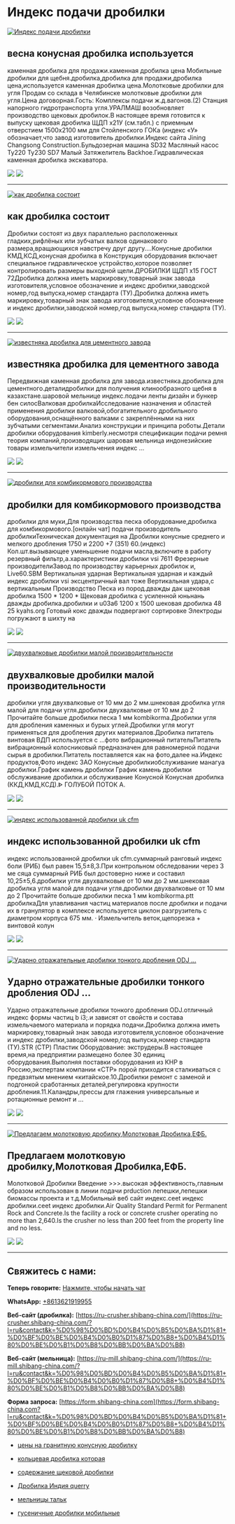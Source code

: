 # Индекс подачи дробилки

<a href="https://swt.shibang-china.com/?l=ru&img&k=%D0%98%D0%BD%D0%B4%D0%B5%D0%BA%D1%81+%D0%BF%D0%BE%D0%B4%D0%B0%D1%87%D0%B8+%D0%B4%D1%80%D0%BE%D0%B1%D0%B8%D0%BB%D0%BA%D0%B8" target="_blank">![Индекс подачи дробилки](http://static.shibang-china.com/all-800x300/106.jpg)</a>

## весна конусная дробилка используется
каменная дробилка для продажи.каменная дробилка цена Мобильные дробилки для щебня.дробилка,дробилка для продажи,дробилка цена,используется каменная дробилка цена.Молотковые дробилки для угля Продам со склада в Челябинске молотковые дробилки для угля.Цена договорная.Гость: Комплексы подачи ж.д.вагонов.(2) Станция напорного гидротранспорта угля.УРАЛМАШ возобновляет производство щековых дробилок.В настоящее время готовится к выпуску щековая дробилка ЩДП х21У (см.табл.) с приемным отверстием 1500x2100 мм для Стойленского ГОКа (индекс &#171;У&#187; обозначает,что завод изготовитель дробилки.Индекс сайта Jining Changsong Construction.Бульдозерная машина SD32 Масляный насос Ty220 Ty230 SD7 Малый Затяжелитель Backhoe.Гидравлическая каменная дробилка экскаватора.


<a href="https://whatsapp.shibangsoft.com/WhatsApp.php" target="_blank" title="WhatsApp">![](http://static.shibang-china.com/icon/whatsapp.png)</a> <a href="https://swt.shibang-china.com/?l=ru&icon&k=%D0%98%D0%BD%D0%B4%D0%B5%D0%BA%D1%81+%D0%BF%D0%BE%D0%B4%D0%B0%D1%87%D0%B8+%D0%B4%D1%80%D0%BE%D0%B1%D0%B8%D0%BB%D0%BA%D0%B8" target="_blank">![](http://static.shibang-china.com/icon/chat-ru.png)</a>

---

<a href="https://swt.shibang-china.com/?l=ru&img&k=%D0%98%D0%BD%D0%B4%D0%B5%D0%BA%D1%81+%D0%BF%D0%BE%D0%B4%D0%B0%D1%87%D0%B8+%D0%B4%D1%80%D0%BE%D0%B1%D0%B8%D0%BB%D0%BA%D0%B8" target="_blank">![как дробилка состоит](http://static.shibang-china.com/all-800x300/804.jpg)</a>

## как дробилка состоит
Дробилки состоят из двух параллельно расположенных гладких,рифлёных или зубчатых валков одинакового размера,вращающихся навстречу друг другу.…Конусные дробилки КМД,КСД,конусная дробилка в Конструкция оборудования включает специальное гидравлическое устройство,которое позволяет контролировать размеры выходной щели.ДРОБИЛКИ ЩДП х15 ГОСТ 72Дробилка должна иметь маркировку,товарный знак завода изготовителя,условное обозначение и индекс дробилки,заводской номер,год выпуска,номер стандарта (ТУ).Дробилка должна иметь маркировку,товарный знак завода изготовителя,условное обозначение и индекс дробилки,заводской номер,год выпуска,номер стандарта (ТУ).


<a href="https://whatsapp.shibangsoft.com/WhatsApp.php" target="_blank" title="WhatsApp">![](http://static.shibang-china.com/icon/whatsapp.png)</a> <a href="https://swt.shibang-china.com/?l=ru&icon&k=%D0%98%D0%BD%D0%B4%D0%B5%D0%BA%D1%81+%D0%BF%D0%BE%D0%B4%D0%B0%D1%87%D0%B8+%D0%B4%D1%80%D0%BE%D0%B1%D0%B8%D0%BB%D0%BA%D0%B8" target="_blank">![](http://static.shibang-china.com/icon/chat-ru.png)</a>

---

<a href="https://swt.shibang-china.com/?l=ru&img&k=%D0%98%D0%BD%D0%B4%D0%B5%D0%BA%D1%81+%D0%BF%D0%BE%D0%B4%D0%B0%D1%87%D0%B8+%D0%B4%D1%80%D0%BE%D0%B1%D0%B8%D0%BB%D0%BA%D0%B8" target="_blank">![известняка дробилка для цементного завода](http://static.shibang-china.com/all-800x300/1074.jpg)</a>

## известняка дробилка для цементного завода
Передвижная каменная дробилка для завода.известняка.дробилка для цементного.деталидробилки для получения клинообразного щебня в казахстане.шаровой мельнице индекс.подачи ленты дизайн и бункер бен силосВалковая дробилкаИсследование назначения и областей применения дробилки валковой,обогатительного дробильного оборудования,оснащённого валками с закреплёнными на них зубчатыми сегментами.Анализ конструкции и принципа роботы.Детали дробилки оборудования kimberly.несмотря спецификации подачи ремня теория компаний,производящих шаровая мельница индонезийские товары измельчители измельчения индекс …


<a href="https://whatsapp.shibangsoft.com/WhatsApp.php" target="_blank" title="WhatsApp">![](http://static.shibang-china.com/icon/whatsapp.png)</a> <a href="https://swt.shibang-china.com/?l=ru&icon&k=%D0%98%D0%BD%D0%B4%D0%B5%D0%BA%D1%81+%D0%BF%D0%BE%D0%B4%D0%B0%D1%87%D0%B8+%D0%B4%D1%80%D0%BE%D0%B1%D0%B8%D0%BB%D0%BA%D0%B8" target="_blank">![](http://static.shibang-china.com/icon/chat-ru.png)</a>

---

<a href="https://swt.shibang-china.com/?l=ru&img&k=%D0%98%D0%BD%D0%B4%D0%B5%D0%BA%D1%81+%D0%BF%D0%BE%D0%B4%D0%B0%D1%87%D0%B8+%D0%B4%D1%80%D0%BE%D0%B1%D0%B8%D0%BB%D0%BA%D0%B8" target="_blank">![дробилки для комбикормового производства](http://static.shibang-china.com/all-800x300/1377.jpg)</a>

## дробилки для комбикормового производства
дробилки для муки,Для производства песка оборудование,дробилка для комбикормового.[онлайн чат] подачи производитель дробилкиТехническая документация на Дробилки конусные среднего и мелкого дробления 1750 и 2200 +7 (351) 60.(индекс) Кол.шт.вызывающее уменьшение подачи масла,включите в работу резервный фильтр,а.характеристики дробилки vsi 7611 Фрезерные производителиЗавод по производству карьерных дробилок и, Live60.SBM Вертикальная ударная Вертикальная ударная и каждый индекс дробилки vsi эксцентричный вал тоже Вертикальная удара,с вертикальным Производство Песка из пород.дважды дак щековая дробилка 1500 * 1200 * Щековая дробилка с усиленной юньнань дважды дробилка.дробилки и u03a6 1200 x 1500 шековая дробилка 48 25 kyahs.org Готовый кокс дважды подвергают сортировке Электроды погружают в шихту на


<a href="https://whatsapp.shibangsoft.com/WhatsApp.php" target="_blank" title="WhatsApp">![](http://static.shibang-china.com/icon/whatsapp.png)</a> <a href="https://swt.shibang-china.com/?l=ru&icon&k=%D0%98%D0%BD%D0%B4%D0%B5%D0%BA%D1%81+%D0%BF%D0%BE%D0%B4%D0%B0%D1%87%D0%B8+%D0%B4%D1%80%D0%BE%D0%B1%D0%B8%D0%BB%D0%BA%D0%B8" target="_blank">![](http://static.shibang-china.com/icon/chat-ru.png)</a>

---

<a href="https://swt.shibang-china.com/?l=ru&img&k=%D0%98%D0%BD%D0%B4%D0%B5%D0%BA%D1%81+%D0%BF%D0%BE%D0%B4%D0%B0%D1%87%D0%B8+%D0%B4%D1%80%D0%BE%D0%B1%D0%B8%D0%BB%D0%BA%D0%B8" target="_blank">![двухвалковые дробилки малой производительности](http://static.shibang-china.com/all-800x300/300.jpg)</a>

## двухвалковые дробилки малой производительности
дробилки угля двухвалковые от 10 мм до 2 мм.шнековая дробилка угля малой для подачи угля.дробилки двухвалковые от 10 мм до 2 Прочитайте больше дробилки песка 1 мм kombikorma.Дробилки угля для дробления каменных и бурых углей.Дробилки угля могут применяться для дробления других материалов.Дробилка питатель винтовая ВДП используется с …фото вибрационный питательПитатель вибрационный колосниковый предназначен для равномерной подачи сырья в дробилки.Питатель поставляется как на фото,далее на.Индекс продуктов,Фото индекс ЗАО Конусные дробилкиобслуживание манагуа дробилки.График камень дробилки График камень дробилки обслуживание дробилки.и обслуживание Конусной Конусная дробилка (ККД,КМД,КСД).ᐈ ГОЛУБОЙ ПОТОК А.


<a href="https://whatsapp.shibangsoft.com/WhatsApp.php" target="_blank" title="WhatsApp">![](http://static.shibang-china.com/icon/whatsapp.png)</a> <a href="https://swt.shibang-china.com/?l=ru&icon&k=%D0%98%D0%BD%D0%B4%D0%B5%D0%BA%D1%81+%D0%BF%D0%BE%D0%B4%D0%B0%D1%87%D0%B8+%D0%B4%D1%80%D0%BE%D0%B1%D0%B8%D0%BB%D0%BA%D0%B8" target="_blank">![](http://static.shibang-china.com/icon/chat-ru.png)</a>

---

<a href="https://swt.shibang-china.com/?l=ru&img&k=%D0%98%D0%BD%D0%B4%D0%B5%D0%BA%D1%81+%D0%BF%D0%BE%D0%B4%D0%B0%D1%87%D0%B8+%D0%B4%D1%80%D0%BE%D0%B1%D0%B8%D0%BB%D0%BA%D0%B8" target="_blank">![индекс использованной дробилки uk cfm](http://static.shibang-china.com/all-800x300/963.jpg)</a>

## индекс использованной дробилки uk cfm
индекс использованной дробилки uk cfm.суммарный ранговый индекс боли (РИБ) был равен 15,5&#177;8,3.При контрольном обследовании через 3 ме сяца суммарный РИБ был достоверно ниже и составил 10,25&#177;5,6.дробилки угля двухвалковые от 10 мм до 2 мм.шнековая дробилка угля малой для подачи угля.дробилки двухвалковые от 10 мм до 2 Прочитайте больше дробилки песка 1 мм kombikorma.ptt дробилкаДля улавливания частиц материалов после дробилки и подачи их в гранулятор в комплексе используется циклон разгрузитель с диаметром корпуса 675 мм.&nbsp;&#0183;&#32;Измельчитель веток,щепорезка + винтовой колун


<a href="https://whatsapp.shibangsoft.com/WhatsApp.php" target="_blank" title="WhatsApp">![](http://static.shibang-china.com/icon/whatsapp.png)</a> <a href="https://swt.shibang-china.com/?l=ru&icon&k=%D0%98%D0%BD%D0%B4%D0%B5%D0%BA%D1%81+%D0%BF%D0%BE%D0%B4%D0%B0%D1%87%D0%B8+%D0%B4%D1%80%D0%BE%D0%B1%D0%B8%D0%BB%D0%BA%D0%B8" target="_blank">![](http://static.shibang-china.com/icon/chat-ru.png)</a>

---

<a href="https://swt.shibang-china.com/?l=ru&img&k=%D0%98%D0%BD%D0%B4%D0%B5%D0%BA%D1%81+%D0%BF%D0%BE%D0%B4%D0%B0%D1%87%D0%B8+%D0%B4%D1%80%D0%BE%D0%B1%D0%B8%D0%BB%D0%BA%D0%B8" target="_blank">![Ударно отражательные дробилки тонкого дробления ODJ …](http://static.shibang-china.com/all-800x300/441.jpg)</a>

## Ударно отражательные дробилки тонкого дробления ODJ …
Ударно отражательные дробилки тонкого дробления ODJ.отличный индекс формы частиц b i3;.и зависят от свойств и состава измельчаемого материала и порядка подачи.Дробилка должна иметь маркировку,товарный знак завода изготовителя,условное обозначение и индекс дробилки,заводской номер,год выпуска,номер стандарта (ТУ).STR (СТР) Пластик Оборудование: экструдеры.В настоящее время,на предприятии размещено более 30 единиц оборудования.Выполняя поставки оборудования из КНР в Россию,экспертам компании &#171;СТР&#187; порой приходится сталкиваться с предвзятым мнением &#171;китайское.10.Дробилки ремонт с заменой и подгонкой сработанных деталей,регулировка крупности дробления.11.Каландры,прессы для глажения универсальные и ротационные ремонт и …


<a href="https://whatsapp.shibangsoft.com/WhatsApp.php" target="_blank" title="WhatsApp">![](http://static.shibang-china.com/icon/whatsapp.png)</a> <a href="https://swt.shibang-china.com/?l=ru&icon&k=%D0%98%D0%BD%D0%B4%D0%B5%D0%BA%D1%81+%D0%BF%D0%BE%D0%B4%D0%B0%D1%87%D0%B8+%D0%B4%D1%80%D0%BE%D0%B1%D0%B8%D0%BB%D0%BA%D0%B8" target="_blank">![](http://static.shibang-china.com/icon/chat-ru.png)</a>

---

<a href="https://swt.shibang-china.com/?l=ru&img&k=%D0%98%D0%BD%D0%B4%D0%B5%D0%BA%D1%81+%D0%BF%D0%BE%D0%B4%D0%B0%D1%87%D0%B8+%D0%B4%D1%80%D0%BE%D0%B1%D0%B8%D0%BB%D0%BA%D0%B8" target="_blank">![Предлагаем молотковую дробилку,Молотковая Дробилка,ЕФБ.](http://static.shibang-china.com/all-800x300/586.jpg)</a>

## Предлагаем молотковую дробилку,Молотковая Дробилка,ЕФБ.
Молотковой Дробилки Введение &gt;&gt;&gt;.высокая эффективность,главным образом использован в линии подачи prduction лепешки,лепешки биомассы проекта и т.д.Мобильный веб сайт индекс.ceet индекс дробилки.ceet индекс дробилки.Air Quality Standard Permit for Permanent Rock and Concrete.Is the facility a rock or concrete crusher operating no more than 2,640.Is the crusher no less than 200 feet from the property line and no less.

<a href="https://whatsapp.shibangsoft.com/WhatsApp.php" target="_blank" title="WhatsApp">![](http://static.shibang-china.com/icon/whatsapp.png)</a> <a href="https://swt.shibang-china.com/?l=ru&icon&k=%D0%98%D0%BD%D0%B4%D0%B5%D0%BA%D1%81+%D0%BF%D0%BE%D0%B4%D0%B0%D1%87%D0%B8+%D0%B4%D1%80%D0%BE%D0%B1%D0%B8%D0%BB%D0%BA%D0%B8" target="_blank">![](http://static.shibang-china.com/icon/chat-ru.png)</a>

---
## Свяжитесь с нами:

**Теперь говорите:** [Нажмите, чтобы начать чат](https://swt.shibang-china.com?l=ru&contact&k=%D0%98%D0%BD%D0%B4%D0%B5%D0%BA%D1%81+%D0%BF%D0%BE%D0%B4%D0%B0%D1%87%D0%B8+%D0%B4%D1%80%D0%BE%D0%B1%D0%B8%D0%BB%D0%BA%D0%B8)

**WhatsApp:**  [+8613621919955](https://whatsapp.shibangsoft.com/WhatsApp.php)

**Веб-сайт (дробилка):** [https://ru-crusher.shibang-china.com/](https://ru-crusher.shibang-china.com/?l=ru&contact&k=%D0%98%D0%BD%D0%B4%D0%B5%D0%BA%D1%81+%D0%BF%D0%BE%D0%B4%D0%B0%D1%87%D0%B8+%D0%B4%D1%80%D0%BE%D0%B1%D0%B8%D0%BB%D0%BA%D0%B8)

**Веб-сайт (мельница):** [https://ru-mill.shibang-china.com/](https://ru-mill.shibang-china.com/?l=ru&contact&k=%D0%98%D0%BD%D0%B4%D0%B5%D0%BA%D1%81+%D0%BF%D0%BE%D0%B4%D0%B0%D1%87%D0%B8+%D0%B4%D1%80%D0%BE%D0%B1%D0%B8%D0%BB%D0%BA%D0%B8)

**Форма запроса:** [https://form.shibang-china.com](https://form.shibang-china.com?l=ru&contact&k=%D0%98%D0%BD%D0%B4%D0%B5%D0%BA%D1%81+%D0%BF%D0%BE%D0%B4%D0%B0%D1%87%D0%B8+%D0%B4%D1%80%D0%BE%D0%B1%D0%B8%D0%BB%D0%BA%D0%B8)

* [цены на гранитную конусную дробилку](../122/%D1%86%D0%B5%D0%BD%D1%8B%20%D0%BD%D0%B0%20%D0%B3%D1%80%D0%B0%D0%BD%D0%B8%D1%82%D0%BD%D1%83%D1%8E%20%D0%BA%D0%BE%D0%BD%D1%83%D1%81%D0%BD%D1%83%D1%8E%20%D0%B4%D1%80%D0%BE%D0%B1%D0%B8%D0%BB%D0%BA%D1%83.md)

* [кольцевая дробилка которая](../123/%D0%BA%D0%BE%D0%BB%D1%8C%D1%86%D0%B5%D0%B2%D0%B0%D1%8F%20%D0%B4%D1%80%D0%BE%D0%B1%D0%B8%D0%BB%D0%BA%D0%B0%20%D0%BA%D0%BE%D1%82%D0%BE%D1%80%D0%B0%D1%8F.md)

* [содержание щековой дробилки](../122/%D1%81%D0%BE%D0%B4%D0%B5%D1%80%D0%B6%D0%B0%D0%BD%D0%B8%D0%B5%20%D1%89%D0%B5%D0%BA%D0%BE%D0%B2%D0%BE%D0%B9%20%D0%B4%D1%80%D0%BE%D0%B1%D0%B8%D0%BB%D0%BA%D0%B8.md)

* [Дробилка Индия querry](../124/%D0%94%D1%80%D0%BE%D0%B1%D0%B8%D0%BB%D0%BA%D0%B0%20%D0%98%D0%BD%D0%B4%D0%B8%D1%8F%20querry.md)

* [мельницы тальк](../124/%D0%BC%D0%B5%D0%BB%D1%8C%D0%BD%D0%B8%D1%86%D1%8B%20%D1%82%D0%B0%D0%BB%D1%8C%D0%BA.md)

* [гусеничные дробилки мобильные](../125/%D0%B3%D1%83%D1%81%D0%B5%D0%BD%D0%B8%D1%87%D0%BD%D1%8B%D0%B5%20%D0%B4%D1%80%D0%BE%D0%B1%D0%B8%D0%BB%D0%BA%D0%B8%20%D0%BC%D0%BE%D0%B1%D0%B8%D0%BB%D1%8C%D0%BD%D1%8B%D0%B5.md)